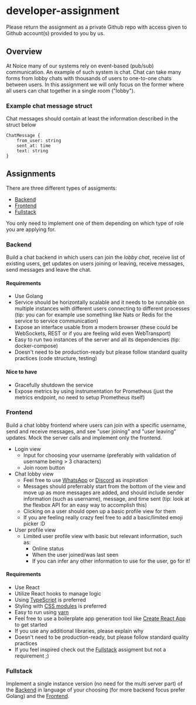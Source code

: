 # developer-assignment

Please return the assignment as a private Github repo with access given to Github account(s) provided to you by us.

## Overview

At Noice many of our systems rely on event-based (pub/sub) communication. An example of such system is chat. Chat can take many forms from lobby chats with thousands of users to one-to-one chats between users. In this assignment we will only focus on the former where all users can chat together in a single room ("lobby").

### Example chat message struct

Chat messages should contain at least the information described in the struct below

```
ChatMessage {
    from_user: string
    sent_at: time
    text: string
}
```

## Assignments

There are three different types of assigments:

- [Backend](#Backend)
- [Frontend](#Frontend)
- [Fullstack](#Fullstack)

 You only need to implement one of them depending on which type of role you are applying for.

### Backend

Build a chat backend in which users can join the *lobby chat*, receive list of existing users, get updates on users joining or leaving, receive messages, send messages and leave the chat.

#### Requirements

- Use Golang
- Service should be horizontally scalable and it needs to be runnable on multiple instances with different users connecting to different processes (tip: you can for example use something like Nats or Redis for the service to service communication)
- Expose an interface usable from a modern browser (these could be WebSockets, REST or if you are feeling wild even WebTransport)
- Easy to run two instances of the server and all its dependencies (tip: docker-compose)
- Doesn't need to be production-ready but please follow standard quality practices (code structure, testing)

#### Nice to have

- Gracefully shutdown the service
- Expose metrics by using instrumentation for Prometheus (just the metrics endpoint, no need to setup Prometheus itself)

### Frontend

Build a chat lobby frontend where users can join with a specific username, send and receive messages, and see "user joining" and "user leaving" updates. Mock the server calls and implement only the frontend.

- Login view
    - Input for choosing your username (preferably with validation of username being > 3 characters)
    - Join room button
- Chat lobby view
    - Feel free to use [WhatsApp](https://www.whatsapp.com/) or [Discord](https://discord.com/) as inspiration
    - Messages should preferrably start from the bottom of the view and move up as more messages are added, and should include sender information (such as username), message, and time sent (tip: look at the flexbox API for an easy way to accomplish this)
    - Clicking on a user should open up a basic profile view for them
    - If you are feeling really crazy feel free to add a basic/limited emoji picker :D
- User profile view
    - Limited user profile view with basic but relevant information, such as:
        - Online status
        - When the user joined/was last seen
        - If you can infer any other information to use for the user, go for it!

#### Requirements
- Use React
- Utilize React hooks to manage logic
- Using [TypeScript](https://create-react-app.dev/docs/adding-typescript/) is preferred
- Styling with [CSS modules](https://create-react-app.dev/docs/adding-a-css-modules-stylesheet/) is preferred
- Easy to run using [yarn](https://yarnpkg.com/)
- Feel free to use a boilerplate app generation tool like [Create React App](https://github.com/facebook/create-react-app) to get started
- If you use any additional libraries, please explain why
- Doesn't need to be production-ready, but please follow standard quality practices
- If you feel inspired check out the [Fullstack](#Fullstack) assigment but not a requirement ;)

### Fullstack

Implement a single instance version (no need for the multi server part) of the [Backend](#Backend) in language of your choosing (for more backend focus prefer Golang) and the [Frontend](#Frontend).
